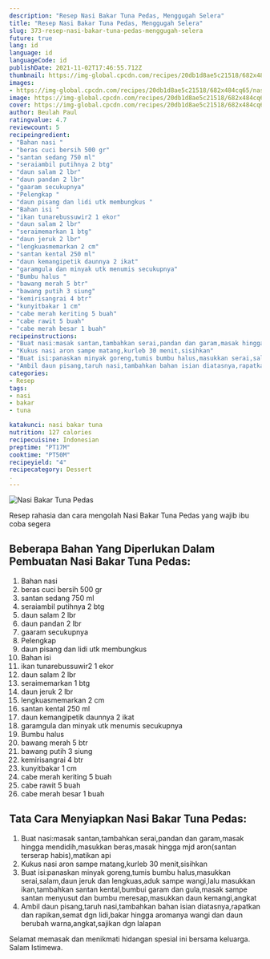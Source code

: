 ```yaml
---
description: "Resep Nasi Bakar Tuna Pedas, Menggugah Selera"
title: "Resep Nasi Bakar Tuna Pedas, Menggugah Selera"
slug: 373-resep-nasi-bakar-tuna-pedas-menggugah-selera
future: true
lang: id
language: id
languageCode: id
publishDate: 2021-11-02T17:46:55.712Z 
thumbnail: https://img-global.cpcdn.com/recipes/20db1d8ae5c21518/682x484cq65/nasi-bakar-tuna-pedas-foto-resep-utama.png
images:
- https://img-global.cpcdn.com/recipes/20db1d8ae5c21518/682x484cq65/nasi-bakar-tuna-pedas-foto-resep-utama.png
image: https://img-global.cpcdn.com/recipes/20db1d8ae5c21518/682x484cq65/nasi-bakar-tuna-pedas-foto-resep-utama.png
cover: https://img-global.cpcdn.com/recipes/20db1d8ae5c21518/682x484cq65/nasi-bakar-tuna-pedas-foto-resep-utama.png
author: Beulah Paul
ratingvalue: 4.7
reviewcount: 5
recipeingredient:
- "Bahan nasi "
- "beras cuci bersih 500 gr"
- "santan sedang 750 ml"
- "seraiambil putihnya 2 btg"
- "daun salam 2 lbr"
- "daun pandan 2 lbr"
- "gaaram secukupnya"
- "Pelengkap "
- "daun pisang dan lidi utk membungkus "
- "Bahan isi "
- "ikan tunarebussuwir2 1 ekor"
- "daun salam 2 lbr"
- "seraimemarkan 1 btg"
- "daun jeruk 2 lbr"
- "lengkuasmemarkan 2 cm"
- "santan kental 250 ml"
- "daun kemangipetik daunnya 2 ikat"
- "garamgula dan minyak utk menumis secukupnya"
- "Bumbu halus "
- "bawang merah 5 btr"
- "bawang putih 3 siung"
- "kemirisangrai 4 btr"
- "kunyitbakar 1 cm"
- "cabe merah keriting 5 buah"
- "cabe rawit 5 buah"
- "cabe merah besar 1 buah"
recipeinstructions:
- "Buat nasi:masak santan,tambahkan serai,pandan dan garam,masak hingga mendidih,masukkan beras,masak hingga mjd aron(santan terserap habis),matikan api"
- "Kukus nasi aron sampe matang,kurleb 30 menit,sisihkan"
- "Buat isi:panaskan minyak goreng,tumis bumbu halus,masukkan serai,salam,daun jeruk dan lengkuas,aduk sampe wangi,lalu masukkan ikan,tambahkan santan kental,bumbui garam dan gula,masak sampe santan menyusut dan bumbu meresap,masukkan daun kemangi,angkat"
- "Ambil daun pisang,taruh nasi,tambahkan bahan isian diatasnya,rapatkan dan rapikan,semat dgn lidi,bakar hingga aromanya wangi dan daun berubah warna,angkat,sajikan dgn lalapan"
categories:
- Resep
tags:
- nasi
- bakar
- tuna

katakunci: nasi bakar tuna 
nutrition: 127 calories
recipecuisine: Indonesian
preptime: "PT17M"
cooktime: "PT50M"
recipeyield: "4"
recipecategory: Dessert
. 
---
```



![Nasi Bakar Tuna Pedas](https://img-global.cpcdn.com/recipes/20db1d8ae5c21518/682x484cq65/nasi-bakar-tuna-pedas-foto-resep-utama.png)

Resep rahasia dan cara mengolah  Nasi Bakar Tuna Pedas yang wajib ibu coba segera

<!--inarticleads1-->

## Beberapa Bahan Yang Diperlukan Dalam Pembuatan Nasi Bakar Tuna Pedas:

1. Bahan nasi 
1. beras cuci bersih 500 gr
1. santan sedang 750 ml
1. seraiambil putihnya 2 btg
1. daun salam 2 lbr
1. daun pandan 2 lbr
1. gaaram secukupnya
1. Pelengkap 
1. daun pisang dan lidi utk membungkus 
1. Bahan isi 
1. ikan tunarebussuwir2 1 ekor
1. daun salam 2 lbr
1. seraimemarkan 1 btg
1. daun jeruk 2 lbr
1. lengkuasmemarkan 2 cm
1. santan kental 250 ml
1. daun kemangipetik daunnya 2 ikat
1. garamgula dan minyak utk menumis secukupnya
1. Bumbu halus 
1. bawang merah 5 btr
1. bawang putih 3 siung
1. kemirisangrai 4 btr
1. kunyitbakar 1 cm
1. cabe merah keriting 5 buah
1. cabe rawit 5 buah
1. cabe merah besar 1 buah



<!--inarticleads2-->

## Tata Cara Menyiapkan Nasi Bakar Tuna Pedas:

1. Buat nasi:masak santan,tambahkan serai,pandan dan garam,masak hingga mendidih,masukkan beras,masak hingga mjd aron(santan terserap habis),matikan api
1. Kukus nasi aron sampe matang,kurleb 30 menit,sisihkan
1. Buat isi:panaskan minyak goreng,tumis bumbu halus,masukkan serai,salam,daun jeruk dan lengkuas,aduk sampe wangi,lalu masukkan ikan,tambahkan santan kental,bumbui garam dan gula,masak sampe santan menyusut dan bumbu meresap,masukkan daun kemangi,angkat
1. Ambil daun pisang,taruh nasi,tambahkan bahan isian diatasnya,rapatkan dan rapikan,semat dgn lidi,bakar hingga aromanya wangi dan daun berubah warna,angkat,sajikan dgn lalapan




Selamat memasak dan menikmati hidangan spesial ini bersama keluarga. Salam Istimewa.
